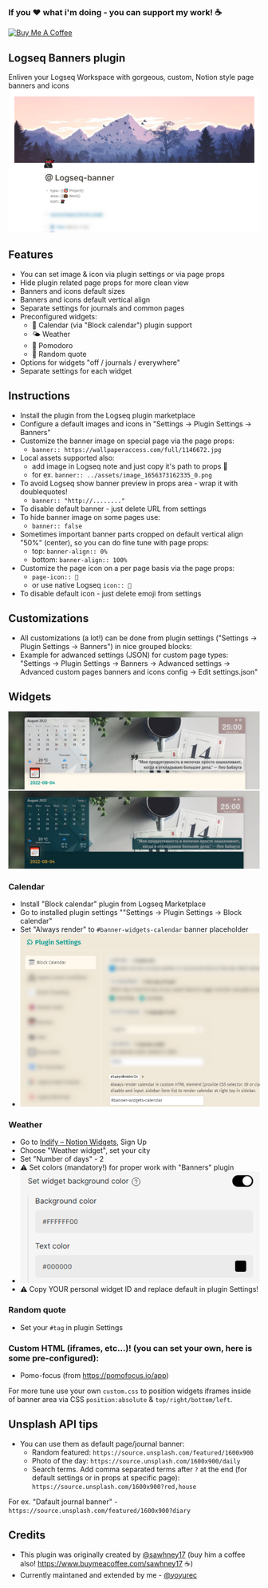 ### If you ❤ what i'm doing - you can support my work! ☕
<a href="https://www.buymeacoffee.com/yoyurec" target="_blank"><img src="https://cdn.buymeacoffee.com/buttons/v2/default-yellow.png" alt="Buy Me A Coffee" style="height: 50px !important;width: 178px !important;" ></a>

## Logseq Banners plugin
Enliven your Logseq Workspace with gorgeous, custom, Notion style page banners and icons
![](screenshots/main.png)

## Features
* You can set image & icon via plugin settings or via page props
* Hide plugin related page props for more clean view
* Banners and icons default sizes
* Banners and icons default vertical align
* Separate settings for journals and common pages
* Preconfigured widgets:
    * 📅 Calendar (via "Block calendar") plugin support
    * 🌤 Weather
    * 🍅 Pomodoro
    * 💬 Random quote
* Options for widgets "off / journals / everywhere"
* Separate settings for each widget

## Instructions
* Install the plugin from the Logseq plugin marketplace
* Configure a default images and icons in "Settings -> Plugin Settings -> Banners"
* Customize the banner image on special page via the page props:
    * `banner:: https://wallpaperaccess.com/full/1146672.jpg`
* Local assets supported also:
    * add image in Logseq note and just copy it's path to props 🎉
    * for ex. `banner:: ../assets/image_1656373162335_0.png`
* To avoid Logseq show banner preview in props area - wrap it with doublequotes!
    * `banner:: "http://........"`
* To disable default banner - just delete URL from settings
* To hide banner image on some pages use:
    * `banner:: false`
*  Sometimes important banner parts cropped on default vertical align "50%" (center), so you can do fine tune with page props:
    * top: `banner-align:: 0%`
    * bottom: `banner-align:: 100%`
* Customize the page icon on a per page basis via the page props:
    * `page-icon:: 💸`
    * or use native Logseq `icon:: 💸`
* To disable default icon - just delete emoji from settings

## Customizations
* All customizations (a lot!) can be done from plugin settings ("Settings -> Plugin Settings -> Banners") in nice grouped blocks:
* Example for adwanced settings (JSON) for custom page types: "Settings -> Plugin Settings -> Banners -> Adwanced settings -> Advanced custom pages banners and icons config -> Edit settings.json"

## Widgets
![](screenshots/widgets-light-01.png)
![](screenshots/widgets-dark-01.png)

### Calendar
* Install "Block calendar" plugin from Logseq Marketplace
* Go to installed plugin settings ""Settings -> Plugin Settings -> Block calendar"
* Set "Always render" to `#banner-widgets-calendar` banner placeholder
* ![](screenshots/block-calendar-settings.png)

### Weather
* Go to [Indify – Notion Widgets](https://indify.co), Sign Up
* Choose "Weather widget", set your city
* Set "Number of days" - 2
* ⚠ Set colors (mandatory!) for proper work with "Banners" plugin
* ![](screenshots/weather-config.png)
* ⚠ Copy YOUR personal widget ID and replace default in plugin Settings!

### Random quote
* Set your `#tag` in plugin Settings

### Custom HTML (iframes, etc...)! (you can set your own, here is some pre-configured):
* Pomo-focus (from https://pomofocus.io/app)

For more tune use your own `custom.css` to position widgets iframes inside of banner area via CSS `position:absolute` & `top/right/bottom/left`.

## Unsplash API tips

* You can use them as default page/journal banner:
    * Random featured: `https://source.unsplash.com/featured/1600x900`
    * Photo of the day: `https://source.unsplash.com/1600x900/daily`
    * Search terms. Add comma separated terms after `?` at the end (for default settings or in props at specific page): `https://source.unsplash.com/1600x900?red,house`

For ex. "Dafault journal banner" - `https://source.unsplash.com/featured/1600x900?diary`

## Credits
- This plugin was originally created by [@sawhney17](https://github.com/sawhney17) (buy him a coffee also! https://www.buymeacoffee.com/sawhney17 ☕)
- Currently maintaned and extended by me - [@yoyurec](https://github.com/yoyurec)
